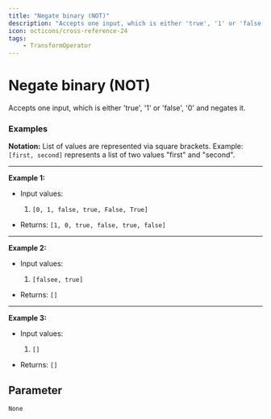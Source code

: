 ```yaml
---
title: "Negate binary (NOT)"
description: "Accepts one input, which is either 'true', '1' or 'false', '0' and negates it."
icon: octicons/cross-reference-24
tags: 
    - TransformOperator
---
```

# Negate binary (NOT)
<!-- This file was generated - DO NOT CHANGE IT MANUALLY -->



Accepts one input, which is either 'true', '1' or 'false', '0' and negates it.

### Examples

**Notation:** List of values are represented via square brackets. Example: `[first, second]` represents a list of two values "first" and "second".

---
**Example 1:**

* Input values:
    1. `[0, 1, false, true, False, True]`

* Returns: `[1, 0, true, false, true, false]`


---
**Example 2:**

* Input values:
    1. `[falsee, true]`

* Returns: `[]`


---
**Example 3:**

* Input values:
    1. `[]`

* Returns: `[]`




## Parameter

`None`